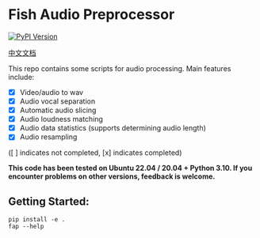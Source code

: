 # Fish Audio Preprocessor

[![PyPI Version](https://img.shields.io/pypi/v/fish-audio-preprocess.svg)](https://pypi.python.org/pypi/fish-audio-preprocess)

[中文文档](README.zh.md)

This repo contains some scripts for audio processing. Main features include:

- [x] Video/audio to wav
- [x] Audio vocal separation
- [x] Automatic audio slicing
- [x] Audio loudness matching
- [x] Audio data statistics (supports determining audio length)
- [x] Audio resampling

([ ] indicates not completed, [x] indicates completed)

**This code has been tested on Ubuntu 22.04 / 20.04 + Python 3.10. If you encounter problems on other versions, feedback is welcome.**

## Getting Started:

```
pip install -e . 
fap --help
```
